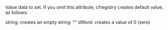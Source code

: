 Value data to set. If you omit this attribute, cfregistry creates default value, as follows:

string: creates an empty string: ""
dWord: creates a value of 0 (zero)